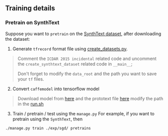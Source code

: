 ## Training details

### Pretrain on SynthText

Suppose you want to `pretrain` on the [SynthText dataset](http://www.robots.ox.ac.uk/~vgg/data/scenetext/), after downloading the dataset:

1. Generate `tfrecord` format file using [create_datasets.py](/tool/create_datasets.py).
> Comment the `ICDAR 2015 incidental` related code and uncomment the `create_synthtext_dataset` related code in `__main__`;
>
> Don't forget to modify the `data_root` and the path you want to save your `tf` files.

2. Convert `caffemodel` into tensorflow model
> Download model from [here](http://cs.unc.edu/~wliu/projects/ParseNet/) and the prototext file [here](https://github.com/conner99/VGGNet/blob/master/VGG_ILSVRC_16_layers_fc_reduced_deploy.prototxt)
> modify the path in the [run.sh](.tool/convert_caffe_model/run.sh)

3. Train / pretrain / test using the `manage.py`
For example, if you want to pretrain using the `SynthText`, then
```
./manage.py train ./exp/sgd/ pretrains
```
